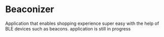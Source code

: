 # Beaconizer
Application that enables shopping experience super easy with the help of BLE devices such as beacons. application is still in progress

